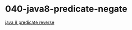 # 040-java8-predicate-negate

[java 8 predicate reverse](http://www.leveluplunch.com/java/tutorials/040-java8-predicate-negate/)
